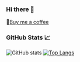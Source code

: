### Hi there 👋

<!--
**MyFakeHub/MyFakeHub** is a ✨ _special_ ✨ repository because its `README.md` (this file) appears on your GitHub profile.

Here are some ideas to get you started:

- 🔭 I’m currently working on ...
- 🌱 I’m currently learning ...
- 👯 I’m looking to collaborate on ...
- 🤔 I’m looking for help with ...
- 💬 Ask me about ...
- 📫 How to reach me: ...
- 😄 Pronouns: ...
- ⚡ Fun fact: ...
-->

🍵[Buy me a coffee](https://www.buymeacoffee.com/fakeanddish)


### GitHub Stats 📈
![GitHub stats](https://github-readme-stats.vercel.app/api?username=MyFakeHub&show_icons=true&theme=dracula)
[![Top Langs](https://github-readme-stats.vercel.app/api/top-langs/?username=MyFakeHub&layout=compact&theme=dracula)](https://github.com/anuraghazra/github-readme-stats)
